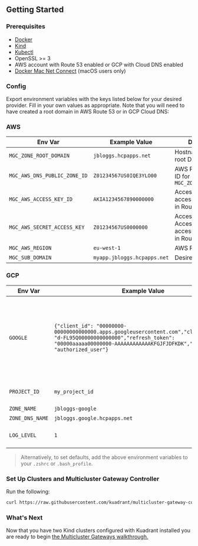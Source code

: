 ## Getting Started


### Prerequisites

- [Docker](https://docs.docker.com/engine/install/)
- [Kind](https://kind.sigs.k8s.io/)
- [Kubectl](https://kubernetes.io/docs/tasks/tools/)
- OpenSSL >= 3
- AWS account with Route 53 enabled or GCP with Cloud DNS enabled
- [Docker Mac Net Connect](https://github.com/chipmk/docker-mac-net-connect) (macOS users only)

### Config

Export environment variables with the keys listed below for your desired provider. Fill in your own values as appropriate. Note that you will need to have created a root domain in AWS Route 53 or in GCP Cloud DNS:

### AWS

| Env Var                      | Example Value               | Description                                                    |
|------------------------------|-----------------------------|----------------------------------------------------------------|
| `MGC_ZONE_ROOT_DOMAIN`       | `jbloggs.hcpapps.net`       | Hostname for the root Domain                                   |
| `MGC_AWS_DNS_PUBLIC_ZONE_ID` | `Z01234567US0IQE3YLO00`     | AWS Route 53 Zone ID for specified `MGC_ZONE_ROOT_DOMAIN`      | 
| `MGC_AWS_ACCESS_KEY_ID`      | `AKIA1234567890000000`      | Access Key ID, with access to resources in Route 53            |
| `MGC_AWS_SECRET_ACCESS_KEY`  | `Z01234567US0000000`        | Access Secret Access Key, with access to resources in Route 53 |
| `MGC_AWS_REGION`             | `eu-west-1`                 | AWS Region                                                     |
| `MGC_SUB_DOMAIN`             | `myapp.jbloggs.hcpapps.net` | Desired Sub domain                                             |


### GCP

   | Env Var                 | Example Value          | Description                                                    |
   |-------------------------|------------------------|----------------------------------------------------------------|
   | `GOOGLE`     | `{"client_id": "00000000-00000000000000.apps.googleusercontent.com","client_secret": "d-FL95Q00000000000000","refresh_token": "00000aaaaa00000000-AAAAAAAAAAAAKFGJFJDFKDK","type": "authorized_user"}` |  This is the JSON created from either the JSON credentials created by the Google Cloud CLI or a Service account             |
   | `PROJECT_ID` | `my_project_id`   | ID to the google project |
   | `ZONE_NAME`       | `jbloggs-google`   | Zone name                          |
   | `ZONE_DNS_NAME` | `jbloggs.google.hcpapps.net`   | DNS name                        |
   | `LOG_LEVEL`              | `1`                     | Log level for the Controller                          |

>Alternatively, to set defaults, add the above environment variables to your `.zshrc` or `.bash_profile`.

### Set Up Clusters and Multicluster Gateway Controller

Run the following:

```bash
curl https://raw.githubusercontent.com/kuadrant/multicluster-gateway-controller/main/hack/quickstart-setup.sh | bash
```

### What's Next

Now that you have two Kind clusters configured with Kuadrant installed you are ready to begin [the Multicluster Gateways walkthrough.](https://docs.kuadrant.io/multicluster-gateway-controller/docs/how-to/multicluster-gateways-walkthrough/)

